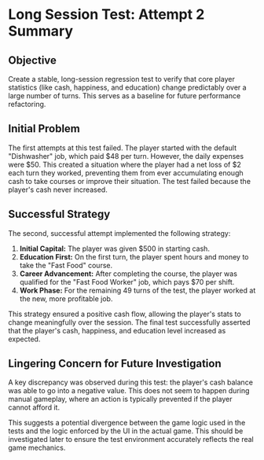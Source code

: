 # Long Session Test: Attempt 2 Summary

## Objective
Create a stable, long-session regression test to verify that core player statistics (like cash, happiness, and education) change predictably over a large number of turns. This serves as a baseline for future performance refactoring.

## Initial Problem
The first attempts at this test failed. The player started with the default "Dishwasher" job, which paid $48 per turn. However, the daily expenses were $50. This created a situation where the player had a net loss of $2 each turn they worked, preventing them from ever accumulating enough cash to take courses or improve their situation. The test failed because the player's cash never increased.

## Successful Strategy
The second, successful attempt implemented the following strategy:
1.  **Initial Capital:** The player was given $500 in starting cash.
2.  **Education First:** On the first turn, the player spent hours and money to take the "Fast Food" course.
3.  **Career Advancement:** After completing the course, the player was qualified for the "Fast Food Worker" job, which pays $70 per shift.
4.  **Work Phase:** For the remaining 49 turns of the test, the player worked at the new, more profitable job.

This strategy ensured a positive cash flow, allowing the player's stats to change meaningfully over the session. The final test successfully asserted that the player's cash, happiness, and education level increased as expected.

## Lingering Concern for Future Investigation
A key discrepancy was observed during this test: the player's cash balance was able to go into a negative value. This does not seem to happen during manual gameplay, where an action is typically prevented if the player cannot afford it.

This suggests a potential divergence between the game logic used in the tests and the logic enforced by the UI in the actual game. This should be investigated later to ensure the test environment accurately reflects the real game mechanics.
